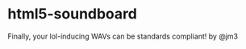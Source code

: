 html5-soundboard
================

Finally, your lol-inducing WAVs can be standards compliant! by @jm3
